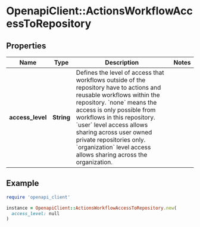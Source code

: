# OpenapiClient::ActionsWorkflowAccessToRepository

## Properties

| Name | Type | Description | Notes |
| ---- | ---- | ----------- | ----- |
| **access_level** | **String** | Defines the level of access that workflows outside of the repository have to actions and reusable workflows within the repository.  &#x60;none&#x60; means the access is only possible from workflows in this repository. &#x60;user&#x60; level access allows sharing across user owned private repositories only. &#x60;organization&#x60; level access allows sharing across the organization. |  |

## Example

```ruby
require 'openapi_client'

instance = OpenapiClient::ActionsWorkflowAccessToRepository.new(
  access_level: null
)
```

